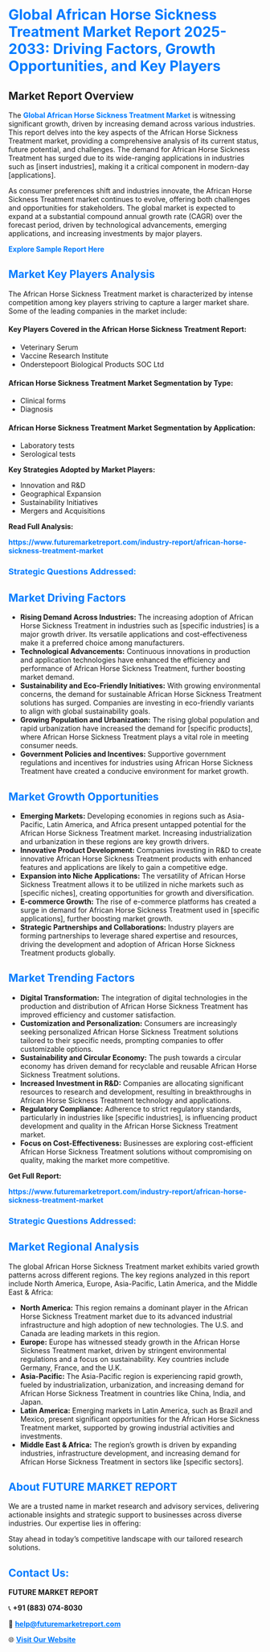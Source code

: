 <h1 style="color: #007BFF;">Global African Horse Sickness Treatment Market Report 2025-2033: Driving Factors, Growth Opportunities, and Key Players</h1>

<section id="overview">
<h2>Market Report Overview</h2>
<p>The <a href="https://www.futuremarketreport.com/industry-report/african-horse-sickness-treatment-market" style="color: #007BFF; text-decoration: none;"><strong>Global African Horse Sickness Treatment Market</strong></a> is witnessing significant growth, driven by increasing demand across various industries. This report delves into the key aspects of the African Horse Sickness Treatment market, providing a comprehensive analysis of its current status, future potential, and challenges. The demand for African Horse Sickness Treatment has surged due to its wide-ranging applications in industries such as [insert industries], making it a critical component in modern-day [applications].</p>
<p>As consumer preferences shift and industries innovate, the African Horse Sickness Treatment market continues to evolve, offering both challenges and opportunities for stakeholders. The global market is expected to expand at a substantial compound annual growth rate (CAGR) over the forecast period, driven by technological advancements, emerging applications, and increasing investments by major players.</p>
</section>

<section id="overview">
<p><a href="https://www.futuremarketreport.com/request-sample/reportId=42340" style="color: #007BFF; text-decoration: none;"><strong>Explore Sample Report Here</strong></a></p>
</section>

<section id="key-players">
<h2 style="color: #007BFF;">Market Key Players Analysis</h2>
<p>The African Horse Sickness Treatment market is characterized by intense competition among key players striving to capture a larger market share. Some of the leading companies in the market include:</p>
<h4>Key Players Covered in the African Horse Sickness Treatment Report:</h4>
<ul><li>Veterinary Serum</li><li>Vaccine Research Institute</li><li>Onderstepoort Biological Products SOC Ltd</li></ul>
<h4>African Horse Sickness Treatment Market Segmentation by Type:</h4>
<ul><li>Clinical forms</li><li>Diagnosis</li></ul>

<h4>African Horse Sickness Treatment Market Segmentation by Application:</h4>
<ul><li>Laboratory tests</li><li>Serological tests</li></ul>
<p><strong>Key Strategies Adopted by Market Players:</strong></p>
<ul>
<li>Innovation and R&D</li>
<li>Geographical Expansion</li>
<li>Sustainability Initiatives</li>
<li>Mergers and Acquisitions</li>
</ul>
</section>

<section>
<p><strong>Read Full Analysis: </strong></p><a href="https://www.futuremarketreport.com/industry-report/african-horse-sickness-treatment-market" style="color: #007BFF; text-decoration: none;"><strong>https://www.futuremarketreport.com/industry-report/african-horse-sickness-treatment-market</strong></a>
<h3 style="color: #007BFF;">Strategic Questions Addressed:</h3>
</section>

<section id="driving-factors">
<h2 style="color: #007BFF;">Market Driving Factors</h2>
<ul>
<li><strong>Rising Demand Across Industries:</strong> The increasing adoption of African Horse Sickness Treatment in industries such as [specific industries] is a major growth driver. Its versatile applications and cost-effectiveness make it a preferred choice among manufacturers.</li>
<li><strong>Technological Advancements:</strong> Continuous innovations in production and application technologies have enhanced the efficiency and performance of African Horse Sickness Treatment, further boosting market demand.</li>
<li><strong>Sustainability and Eco-Friendly Initiatives:</strong> With growing environmental concerns, the demand for sustainable African Horse Sickness Treatment solutions has surged. Companies are investing in eco-friendly variants to align with global sustainability goals.</li>
<li><strong>Growing Population and Urbanization:</strong> The rising global population and rapid urbanization have increased the demand for [specific products], where African Horse Sickness Treatment plays a vital role in meeting consumer needs.</li>
<li><strong>Government Policies and Incentives:</strong> Supportive government regulations and incentives for industries using African Horse Sickness Treatment have created a conducive environment for market growth.</li>
</ul>
</section>

<section id="growth-opportunities">
<h2 style="color: #007BFF;">Market Growth Opportunities</h2>
<ul>
<li><strong>Emerging Markets:</strong> Developing economies in regions such as Asia-Pacific, Latin America, and Africa present untapped potential for the African Horse Sickness Treatment market. Increasing industrialization and urbanization in these regions are key growth drivers.</li>
<li><strong>Innovative Product Development:</strong> Companies investing in R&D to create innovative African Horse Sickness Treatment products with enhanced features and applications are likely to gain a competitive edge.</li>
<li><strong>Expansion into Niche Applications:</strong> The versatility of African Horse Sickness Treatment allows it to be utilized in niche markets such as [specific niches], creating opportunities for growth and diversification.</li>
<li><strong>E-commerce Growth:</strong> The rise of e-commerce platforms has created a surge in demand for African Horse Sickness Treatment used in [specific applications], further boosting market growth.</li>
<li><strong>Strategic Partnerships and Collaborations:</strong> Industry players are forming partnerships to leverage shared expertise and resources, driving the development and adoption of African Horse Sickness Treatment products globally.</li>
</ul>
</section>

<section id="trending-factors">
<h2 style="color: #007BFF;">Market Trending Factors</h2>
<ul>
<li><strong>Digital Transformation:</strong> The integration of digital technologies in the production and distribution of African Horse Sickness Treatment has improved efficiency and customer satisfaction.</li>
<li><strong>Customization and Personalization:</strong> Consumers are increasingly seeking personalized African Horse Sickness Treatment solutions tailored to their specific needs, prompting companies to offer customizable options.</li>
<li><strong>Sustainability and Circular Economy:</strong> The push towards a circular economy has driven demand for recyclable and reusable African Horse Sickness Treatment solutions.</li>
<li><strong>Increased Investment in R&D:</strong> Companies are allocating significant resources to research and development, resulting in breakthroughs in African Horse Sickness Treatment technology and applications.</li>
<li><strong>Regulatory Compliance:</strong> Adherence to strict regulatory standards, particularly in industries like [specific industries], is influencing product development and quality in the African Horse Sickness Treatment market.</li>
<li><strong>Focus on Cost-Effectiveness:</strong> Businesses are exploring cost-efficient African Horse Sickness Treatment solutions without compromising on quality, making the market more competitive.</li>
</ul>
</section>

<section>
<p><strong>Get Full Report: </strong></p><a href="https://www.futuremarketreport.com/industry-report/african-horse-sickness-treatment-market" style="color: #007BFF; text-decoration: none;"><strong>https://www.futuremarketreport.com/industry-report/african-horse-sickness-treatment-market</strong></a>
<h3 style="color: #007BFF;">Strategic Questions Addressed:</h3>
</section>


<section id="regional-analysis">
<h2 style="color: #007BFF;">Market Regional Analysis</h2>
<p>The global African Horse Sickness Treatment market exhibits varied growth patterns across different regions. The key regions analyzed in this report include North America, Europe, Asia-Pacific, Latin America, and the Middle East & Africa:</p>
<ul>
<li><strong>North America:</strong> This region remains a dominant player in the African Horse Sickness Treatment market due to its advanced industrial infrastructure and high adoption of new technologies. The U.S. and Canada are leading markets in this region.</li>
<li><strong>Europe:</strong> Europe has witnessed steady growth in the African Horse Sickness Treatment market, driven by stringent environmental regulations and a focus on sustainability. Key countries include Germany, France, and the U.K.</li>
<li><strong>Asia-Pacific:</strong> The Asia-Pacific region is experiencing rapid growth, fueled by industrialization, urbanization, and increasing demand for African Horse Sickness Treatment in countries like China, India, and Japan.</li>
<li><strong>Latin America:</strong> Emerging markets in Latin America, such as Brazil and Mexico, present significant opportunities for the African Horse Sickness Treatment market, supported by growing industrial activities and investments.</li>
<li><strong>Middle East & Africa:</strong> The region’s growth is driven by expanding industries, infrastructure development, and increasing demand for African Horse Sickness Treatment in sectors like [specific sectors].</li>
</ul>
</section>

<footer>
<h2 style="color: #007BFF;">About FUTURE MARKET REPORT</h2>
<p>We are a trusted name in market research and advisory services, delivering actionable insights and strategic support to businesses across diverse industries. Our expertise lies in offering:</p>

<p>Stay ahead in today’s competitive landscape with our tailored research solutions.</p>

<h2 style="color: #007BFF;">Contact Us:</h2>
<p><strong>FUTURE MARKET REPORT</strong></p>
<p>📞 <strong>+91 (883) 074-8030</strong></p>
<p>📧 <strong><a href="mailto:help@futuremarketreport.com" style="color: #007BFF;">help@futuremarketreport.com</a></strong></p>
<p>🌐 <strong><a href="https://www.futuremarketreport.com/" style="color: #007BFF;">Visit Our Website</a></strong></p>
</footer>